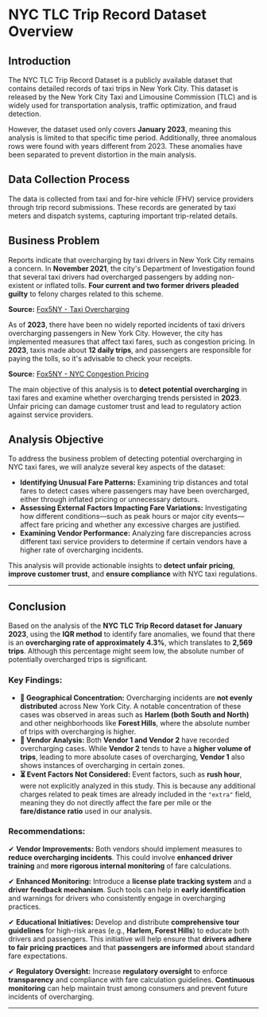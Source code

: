 # **NYC TLC Trip Record Dataset Overview**

## **Introduction**  
The NYC TLC Trip Record Dataset is a publicly available dataset that contains detailed records of taxi trips in New York City. This dataset is released by the New York City Taxi and Limousine Commission (TLC) and is widely used for transportation analysis, traffic optimization, and fraud detection.  

However, the dataset used only covers **January 2023**, meaning this analysis is limited to that specific time period. Additionally, three anomalous rows were found with years different from 2023. These anomalies have been separated to prevent distortion in the main analysis.  

## **Data Collection Process**  
The data is collected from taxi and for-hire vehicle (FHV) service providers through trip record submissions. These records are generated by taxi meters and dispatch systems, capturing important trip-related details.  

## **Business Problem**  
Reports indicate that overcharging by taxi drivers in New York City remains a concern. In **November 2021**, the city's Department of Investigation found that several taxi drivers had overcharged passengers by adding non-existent or inflated tolls. **Four current and two former drivers pleaded guilty** to felony charges related to this scheme.  

**Source:** [Fox5NY - Taxi Overcharging](https://www.fox5ny.com/news/taxi-drivers-caught-overcharging-passengers)  

As of **2023**, there have been no widely reported incidents of taxi drivers overcharging passengers in New York City. However, the city has implemented measures that affect taxi fares, such as congestion pricing. In **2023**, taxis made about **12 daily trips**, and passengers are responsible for paying the tolls, so it's advisable to check your receipts.  

**Source:** [Fox5NY - NYC Congestion Pricing](https://www.fox5ny.com/news/nyc-congestion-pricing-how-uber-lyft-taxi-fares-impacted)  

The main objective of this analysis is to **detect potential overcharging** in taxi fares and examine whether overcharging trends persisted in **2023**. Unfair pricing can damage customer trust and lead to regulatory action against service providers.  

## **Analysis Objective**  
To address the business problem of detecting potential overcharging in NYC taxi fares, we will analyze several key aspects of the dataset:  

- **Identifying Unusual Fare Patterns:** Examining trip distances and total fares to detect cases where passengers may have been overcharged, either through inflated pricing or unnecessary detours.  
- **Assessing External Factors Impacting Fare Variations:** Investigating how different conditions—such as peak hours or major city events—affect fare pricing and whether any excessive charges are justified.  
- **Examining Vendor Performance:** Analyzing fare discrepancies across different taxi service providers to determine if certain vendors have a higher rate of overcharging incidents.  

This analysis will provide actionable insights to **detect unfair pricing**, **improve customer trust**, and **ensure compliance** with NYC taxi regulations.  

---

## **Conclusion**  
Based on the analysis of the **NYC TLC Trip Record dataset for January 2023**, using the **IQR method** to identify fare anomalies, we found that there is an **overcharging rate of approximately 4.3%**, which translates to **2,569 trips**. Although this percentage might seem low, the absolute number of potentially overcharged trips is significant.  

### **Key Findings:**  

- **📍 Geographical Concentration:** Overcharging incidents are **not evenly distributed** across New York City. A notable concentration of these cases was observed in areas such as **Harlem (both South and North)** and other neighborhoods like **Forest Hills**, where the absolute number of trips with overcharging is higher.  
- **🚖 Vendor Analysis:** Both **Vendor 1 and Vendor 2** have recorded overcharging cases. While **Vendor 2** tends to have a **higher volume of trips**, leading to more absolute cases of overcharging, **Vendor 1** also shows instances of overcharging in certain zones.  
- **⏳ Event Factors Not Considered:** Event factors, such as **rush hour**, were not explicitly analyzed in this study. This is because any additional charges related to peak times are already included in the `"extra"` field, meaning they do not directly affect the fare per mile or the **fare/distance ratio** used in our analysis.  

### **Recommendations:**  

✔ **Vendor Improvements:** Both vendors should implement measures to **reduce overcharging incidents**. This could involve **enhanced driver training** and **more rigorous internal monitoring** of fare calculations.  

✔ **Enhanced Monitoring:** Introduce a **license plate tracking system** and a **driver feedback mechanism**. Such tools can help in **early identification** and warnings for drivers who consistently engage in overcharging practices.  

✔ **Educational Initiatives:** Develop and distribute **comprehensive tour guidelines** for high-risk areas (e.g., **Harlem, Forest Hills**) to educate both drivers and passengers. This initiative will help ensure that **drivers adhere to fair pricing practices** and that **passengers are informed** about standard fare expectations.  

✔ **Regulatory Oversight:** Increase **regulatory oversight** to enforce **transparency** and compliance with fare calculation guidelines. **Continuous monitoring** can help maintain trust among consumers and prevent future incidents of overcharging.  

---

